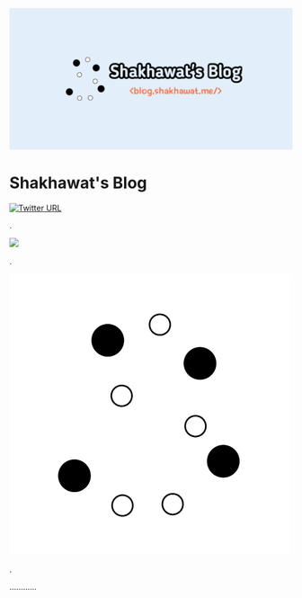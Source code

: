 ![shakhawat's-blog-banner](/public/static/images/twitter-card.png)

# Shakhawat's Blog


[![Twitter URL](https://img.shields.io/twitter/url?style=social&url=https%3A%2F%2Ftwitter.com%2F0xShakhawat)](https://twitter.com/0xShakhawat)

.

<a href="https://shakhawat.me" target="blank">
<img src="https://img.shields.io/website?url=https%3A%2F%2Fshakhawat.me&logo=github&style=flat-square" />
</a>

.

[![View Blog](/public/static/images/logo.png)](https://blog.shakhawat.me)

.


............
